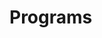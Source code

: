# Programs








































































































































































































































































































